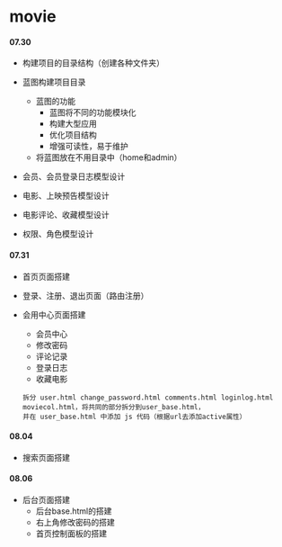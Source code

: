 # movie
#### 07.30
- 构建项目的目录结构（创建各种文件夹）

- 蓝图构建项目目录
    - 蓝图的功能
        - 蓝图将不同的功能模块化
        - 构建大型应用
        - 优化项目结构
        - 增强可读性，易于维护
    - 将蓝图放在不用目录中（home和admin）
    
- 会员、会员登录日志模型设计
- 电影、上映预告模型设计
- 电影评论、收藏模型设计
- 权限、角色模型设计

#### 07.31
- 首页页面搭建
- 登录、注册、退出页面（路由注册）

- 会用中心页面搭建
    - 会员中心
    - 修改密码
    - 评论记录
    - 登录日志
    - 收藏电影
    ```
    拆分 user.html change_password.html comments.html loginlog.html moviecol.html，将共同的部分拆分到user_base.html，
    并在 user_base.html 中添加 js 代码（根据url去添加active属性）
    ```
  
#### 08.04
- 搜索页面搭建
    

#### 08.06
- 后台页面搭建
    - 后台base.html的搭建
    - 右上角修改密码的搭建
    - 首页控制面板的搭建
 